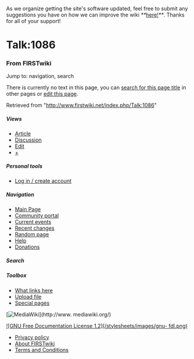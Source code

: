 As we organize getting the site's software updated, feel free to submit any
suggestions you have on how we can improve the wiki
_**_[here!](/index.php/User:Hallry/Suggestions "User:Hallry/Suggestions"
)_**_. Thanks for all of your support!

# Talk:1086

### From FIRSTwiki

Jump to: navigation, search

There is currently no text in this page, you can [search for this page
title](/index.php/Special:Search/1086 "Special:Search/1086" ) in other pages
or [edit this
page](http://www.firstwiki.net/index.php?title=Talk:1086&action=edit
"http://www.firstwiki.net/index.php?title=Talk:1086&action=edit" ).

Retrieved from "<http://www.firstwiki.net/index.php/Talk:1086>"

##### Views

  * [Article](/index.php/1086)
  * [Discussion](/index.php?title=Talk:1086&action=edit)
  * [Edit](/index.php?title=Talk:1086&action=edit)
  * [+](/index.php?title=Talk:1086&action=edit&section=new)

##### Personal tools

  * [Log in / create account](/index.php?title=Special:Userlogin&returnto=Talk:1086)

[](/index.php/Main_Page "Main Page" )

##### Navigation

  * [Main Page](/index.php/Main_Page)
  * [Community portal](/index.php/FIRSTwiki:Community_portal)
  * [Current events](/index.php/Current_events)
  * [Recent changes](/index.php/Special:Recentchanges)
  * [Random page](/index.php/Special:Random)
  * [Help](/index.php/FIRSTwiki:Help)
  * [Donations](/index.php/FIRSTwiki:Site_support)

##### Search



##### Toolbox

  * [What links here](/index.php/Special:Whatlinkshere/Talk:1086)
  * [Upload file](/index.php/Special:Upload)
  * [Special pages](/index.php/Special:Specialpages)

[![MediaWiki](/skins/common/images/poweredby_mediawiki_88x31.png)](http://www.
mediawiki.org/)

[![GNU Free Documentation License 1.2](/stylesheets/images/gnu-
fdl.png)](http://www.gnu.org/copyleft/fdl.html)

  * [Privacy policy](/index.php/FIRSTwiki:Privacy_policy "FIRSTwiki:Privacy policy" )
  * [About FIRSTwiki](/index.php/FIRSTwiki:About "FIRSTwiki:About" )
  * [Terms and Conditions](/index.php/FIRSTwiki:Terms_and_conditions "FIRSTwiki:Terms and conditions" )

